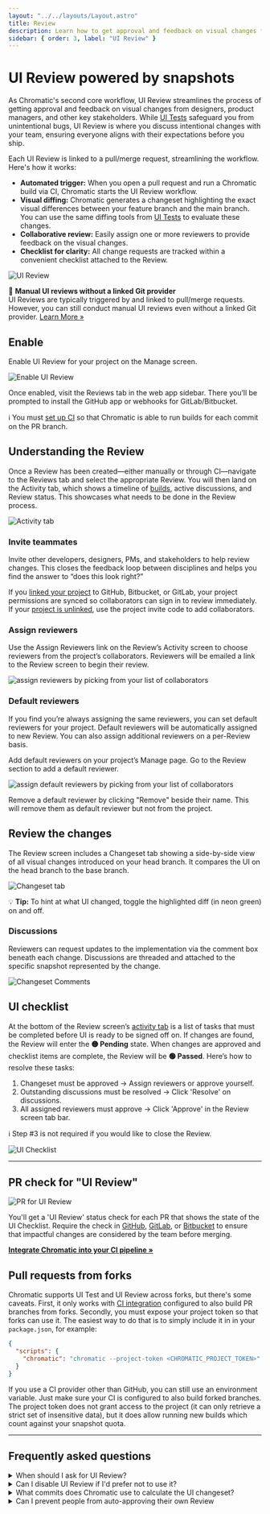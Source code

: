 ```yaml
---
layout: "../../layouts/Layout.astro"
title: Review
description: Learn how to get approval and feedback on visual changes from designers, product managers, and other key stakeholders with Chromatic's UI Review workflow.
sidebar: { order: 3, label: "UI Review" }
---
```


# UI Review powered by snapshots

As Chromatic's second core workflow, UI Review streamlines the process of getting approval and feedback on visual changes from designers, product managers, and other key stakeholders. While [UI Tests](/docs/test/) safeguard you from unintentional bugs, UI Review is where you discuss intentional changes with your team, ensuring everyone aligns with their expectations before you ship.

Each UI Review is linked to a pull/merge request, streamlining the workflow. Here's how it works:

- **Automated trigger:** When you open a pull request and run a Chromatic build via CI, Chromatic starts the UI Review workflow.
- **Visual diffing:** Chromatic generates a changeset highlighting the exact visual differences between your feature branch and the main branch. You can use the same diffing tools from [UI Tests](/docs/test/) to evaluate these changes.
- **Collaborative review:** Easily assign one or more reviewers to provide feedback on the visual changes.
- **Checklist for clarity:** All change requests are tracked within a convenient checklist attached to the Review.

![UI Review](../../images/workflow-uireview.png)

<div class="aside">

👀 **Manual UI reviews without a linked Git provider**<br/>UI Reviews are typically triggered by and linked to pull/merge requests. However, you can still conduct manual UI reviews even without a linked Git provider. [Learn More »](/docs/manual-ui-review)

</div>

## Enable

Enable UI Review for your project on the Manage screen.

![Enable UI Review](../../images/uireview-for-docs.png)

Once enabled, visit the Reviews tab in the web app sidebar. There you’ll be prompted to install the GitHub app or webhooks for GitLab/Bitbucket.

<div class="aside">

ℹ️ You must [set up CI](/docs/ci) so that Chromatic is able to run builds for each commit on the PR branch.

</div>

## Understanding the Review

Once a Review has been created—either manually or through CI—navigate to the Reviews tab and select the appropriate Review. You will then land on the Activity tab, which shows a timeline of [builds](/docs/test), active discussions, and Review status. This showcases what needs to be done in the Review process.

![Activity tab](../../images/prscreen-activity.png)

### Invite teammates

Invite other developers, designers, PMs, and stakeholders to help review changes. This closes the feedback loop between disciplines and helps you find the answer to “does this look right?”

If you [linked your project](/docs/access#linked-projects) to GitHub, Bitbucket, or GitLab, your project permissions are synced so collaborators can sign in to review immediately. If your [project is unlinked](/docs/access#unlinked-projects), use the project invite code to add collaborators.

### Assign reviewers

Use the Assign Reviewers link on the Review’s Activity screen to choose reviewers from the project’s collaborators. Reviewers will be emailed a link to the Review screen to begin their review.

![assign reviewers by picking from your list of collaborators](../../images/assign-reviewers.png)

### Default reviewers

If you find you’re always assigning the same reviewers, you can set default reviewers for your project. Default reviewers will be automatically assigned to new Review. You can also assign additional reviewers on a per-Review basis.

Add default reviewers on your project’s Manage page. Go to the Review section to add a default reviewer.

![assign default reviewers by picking from your list of collaborators](../../images/default-reviewer.png)

Remove a default reviewer by clicking "Remove" beside their name. This will remove them as default reviewer but not from the project.

## Review the changes

The Review screen includes a Changeset tab showing a side-by-side view of all visual changes introduced on your head branch. It compares the UI on the head branch to the base branch.

![Changeset tab](../../images/prscreen-changes.png)

<div class="aside">

💡 **Tip:** To hint at what UI changed, toggle the highlighted diff (in neon green) on and off.

</div>

### Discussions

Reviewers can request updates to the implementation via the comment box beneath each change. Discussions are threaded and attached to the specific snapshot represented by the change.

![Changeset Comments](../../images/ui-changes-comments.png)

## UI checklist

At the bottom of the Review screen’s [activity tab](/docs/review#ui-checklist) is a list of tasks that must be completed before UI is ready to be signed off on. If changes are found, the Review will enter the **🟡&nbsp;Pending** state. When changes are approved and checklist items are complete, the Review will be **🟢&nbsp;Passed**. Here’s how to resolve these tasks:

1. Changeset must be approved &rarr; Assign reviewers or approve yourself.
2. Outstanding discussions must be resolved &rarr; Click 'Resolve' on discussions.
3. All assigned reviewers must approve &rarr; Click 'Approve' in the Review screen tab bar.

<div class="aside">ℹ️ Step #3 is not required if you would like to close the Review.</div>

![UI Checklist](../../images/prscreen-ui-checklist.png)

---

## PR check for "UI Review"

![PR for UI Review](../../images/prbadge-review.png)

You'll get a 'UI Review' status check for each PR that shows the state of the UI Checklist. Require the check in [GitHub](https://help.github.com/en/github/administering-a-repository/enabling-required-status-checks), [GitLab](https://docs.gitlab.com/ee/api/commits.html#post-the-build-status-to-a-commit), or [Bitbucket](https://confluence.atlassian.com/bitbucket/suggest-or-require-checks-before-a-merge-856691474.html) to ensure that impactful changes are considered by the team before merging.

[**Integrate Chromatic into your CI pipeline »**](/docs/ci)

## Pull requests from forks

Chromatic supports UI Test and UI Review across forks, but there's some caveats. First, it only works with [CI integration](/docs/ci#configure-ci) configured to also build PR branches from forks. Secondly, you must expose your project token so that forks can use it. The easiest way to do that is to simply include it in in your `package.json`, for example:

```json
{
  "scripts": {
    "chromatic": "chromatic --project-token <CHROMATIC_PROJECT_TOKEN>"
  }
}
```

If you use a CI provider other than GitHub, you can still use an environment variable. Just make sure your CI is configured to also build forked branches. The project token does not grant access to the project (it can only retrieve a strict set of insensitive data), but it does allow running new builds which count against your snapshot quota.

---

## Frequently asked questions

<details>
<summary>When should I ask for UI Review?</summary>

You can initiate a UI Review at any time. However, we recommend doing it later in the development cycle, once baselines have been approved and UI Tests are green. Learn more about [PR workflow](/docs/in-pull-request).

</details>

<details>
<summary>Can I disable UI Review if I'd prefer not to use it?</summary>

Yes. Go to the manage page for your project where you can disable UI Review. Chromatic will no longer add status checks to your PRs for UI Review once it is disabled.

</details>

<details>
<summary>What commits does Chromatic use to calculate the UI changeset?</summary>

Similar to [GitHub code review](https://github.com/features/code-review/), Chromatic compares between the latest commit on the PR branch and the 'merge base' commit, that is the commit that is the shared ancestor between the PR branch and the branch it was created from. It is important that Chromatic has run a build on both commits outlined above. If you've recently enabled CI and have existing PRs that you would like to review, ensure Chromatic has run in CI for both branches of that PR.

The process might look something like:

1. Create a new PR to `main` adding Chromatic to CI
2. Merge that PR when everything works well.
3. Update your existing feature PR(s) w/ the latest from `main` (either merge or rebase from main).

</details>

<details>
<summary>Can I prevent people from auto-approving their own Review</summary>

No, you can't prevent people from auto-approving their own review.

However, you can [assign default reviewers](/docs/review#default-reviewers) to ensure that other teammates must approve of the review. Enable [mandatory pull request checks](/docs/mandatory-pr-checks/) for UI Review to require the reviewers you assign to approve.

</details>
